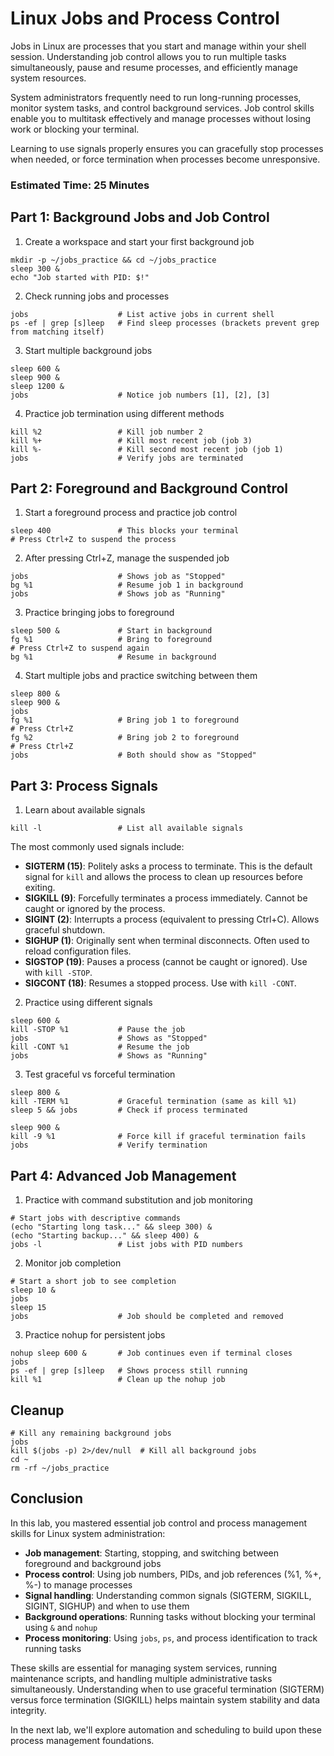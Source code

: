 # Linux Jobs and Process Control

Jobs in Linux are processes that you start and manage within your shell session. Understanding job control allows you to run multiple tasks simultaneously, pause and resume processes, and efficiently manage system resources.

System administrators frequently need to run long-running processes, monitor system tasks, and control background services. Job control skills enable you to multitask effectively and manage processes without losing work or blocking your terminal.

Learning to use signals properly ensures you can gracefully stop processes when needed, or force termination when processes become unresponsive.

### Estimated Time: 25 Minutes

## Part 1: Background Jobs and Job Control

1. Create a workspace and start your first background job
```
mkdir -p ~/jobs_practice && cd ~/jobs_practice
sleep 300 &
echo "Job started with PID: $!"
```

2. Check running jobs and processes
```
jobs                    # List active jobs in current shell
ps -ef | grep [s]leep   # Find sleep processes (brackets prevent grep from matching itself)
```

3. Start multiple background jobs
```
sleep 600 &
sleep 900 &
sleep 1200 &
jobs                    # Notice job numbers [1], [2], [3]
```

4. Practice job termination using different methods
```
kill %2                 # Kill job number 2
kill %+                 # Kill most recent job (job 3)
kill %-                 # Kill second most recent job (job 1)
jobs                    # Verify jobs are terminated
```

## Part 2: Foreground and Background Control

1. Start a foreground process and practice job control
```
sleep 400               # This blocks your terminal
# Press Ctrl+Z to suspend the process
```

2. After pressing Ctrl+Z, manage the suspended job
```
jobs                    # Shows job as "Stopped"
bg %1                   # Resume job 1 in background
jobs                    # Shows job as "Running"
```

3. Practice bringing jobs to foreground
```
sleep 500 &             # Start in background
fg %1                   # Bring to foreground
# Press Ctrl+Z to suspend again
bg %1                   # Resume in background
```

4. Start multiple jobs and practice switching between them
```
sleep 800 &
sleep 900 &
jobs
fg %1                   # Bring job 1 to foreground
# Press Ctrl+Z
fg %2                   # Bring job 2 to foreground  
# Press Ctrl+Z
jobs                    # Both should show as "Stopped"
```

## Part 3: Process Signals

1. Learn about available signals
```
kill -l                 # List all available signals
```

The most commonly used signals include:

- **SIGTERM (15)**: Politely asks a process to terminate. This is the default signal for `kill` and allows the process to clean up resources before exiting.
- **SIGKILL (9)**: Forcefully terminates a process immediately. Cannot be caught or ignored by the process.
- **SIGINT (2)**: Interrupts a process (equivalent to pressing Ctrl+C). Allows graceful shutdown.
- **SIGHUP (1)**: Originally sent when terminal disconnects. Often used to reload configuration files.
- **SIGSTOP (19)**: Pauses a process (cannot be caught or ignored). Use with `kill -STOP`.
- **SIGCONT (18)**: Resumes a stopped process. Use with `kill -CONT`.

2. Practice using different signals
```
sleep 600 &
kill -STOP %1           # Pause the job
jobs                    # Shows as "Stopped"
kill -CONT %1           # Resume the job
jobs                    # Shows as "Running"
```

3. Test graceful vs forceful termination
```
sleep 800 &
kill -TERM %1           # Graceful termination (same as kill %1)
sleep 5 && jobs         # Check if process terminated

sleep 900 &
kill -9 %1              # Force kill if graceful termination fails
jobs                    # Verify termination
```

## Part 4: Advanced Job Management

1. Practice with command substitution and job monitoring
```
# Start jobs with descriptive commands
(echo "Starting long task..." && sleep 300) &
(echo "Starting backup..." && sleep 400) &
jobs -l                 # List jobs with PID numbers
```

2. Monitor job completion
```
# Start a short job to see completion
sleep 10 &
jobs
sleep 15
jobs                    # Job should be completed and removed
```

3. Practice nohup for persistent jobs
```
nohup sleep 600 &       # Job continues even if terminal closes
jobs
ps -ef | grep [s]leep   # Shows process still running
kill %1                 # Clean up the nohup job
```

## Cleanup
```
# Kill any remaining background jobs
jobs
kill $(jobs -p) 2>/dev/null  # Kill all background jobs
cd ~
rm -rf ~/jobs_practice
```

## Conclusion

In this lab, you mastered essential job control and process management skills for Linux system administration:

- **Job management**: Starting, stopping, and switching between foreground and background jobs
- **Process control**: Using job numbers, PIDs, and job references (%1, %+, %-) to manage processes
- **Signal handling**: Understanding common signals (SIGTERM, SIGKILL, SIGINT, SIGHUP) and when to use them
- **Background operations**: Running tasks without blocking your terminal using `&` and `nohup`
- **Process monitoring**: Using `jobs`, `ps`, and process identification to track running tasks

These skills are essential for managing system services, running maintenance scripts, and handling multiple administrative tasks simultaneously. Understanding when to use graceful termination (SIGTERM) versus force termination (SIGKILL) helps maintain system stability and data integrity.

In the next lab, we'll explore automation and scheduling to build upon these process management foundations.
